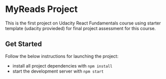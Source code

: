 # MyReads Project
This is the first project on Udacity React Fundamentals course using  starter template (udacity provieded) for final project assessment for this course.

## Get Started
Follow the below instructions for launching the project:

* install all project dependencies with `npm install`
* start the development server with `npm start`




